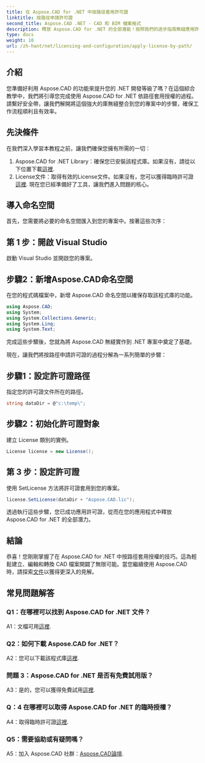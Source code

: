 ```yaml
---
title: 在 Aspose.CAD for .NET 中按路徑套用許可證
linktitle: 按路徑申請許可證
second_title: Aspose.CAD .NET - CAD 和 BIM 檔案格式
description: 釋放 Aspose.CAD for .NET 的全部潛能！按照我們的逐步指南無縫應用許可證。立即提升您的 CAD 檔案操作能力！
type: docs
weight: 10
url: /zh-hant/net/licensing-and-configuration/apply-license-by-path/
---
```

## 介紹

您準備好利用 Aspose.CAD 的功能來提升您的 .NET 開發等級了嗎？在這個綜合教學中，我們將引導您完成使用 Aspose.CAD for .NET 依路徑套用授權的過程。請繫好安全帶，讓我們解開將這個強大的庫無縫整合到您的專案中的步驟，確保工作流程順利且有效率。

## 先決條件

在我們深入學習本教程之前，讓我們確保您擁有所需的一切：
1.  Aspose.CAD for .NET Library：確保您已安裝該程式庫。如果沒有，請從以下位置下載[這裡](https://releases.aspose.com/cad/net/).
2. License文件：取得有效的License文件。如果沒有，您可以獲得臨時許可證[這裡](https://purchase.aspose.com/temporary-license/).
現在您已經準備好了工具，讓我們進入問題的核心。

## 導入命名空間

首先，您需要將必要的命名空間匯入到您的專案中。按著這些次序：

## 第 1 步：開啟 Visual Studio

啟動 Visual Studio 並開啟您的專案。

## 步驟2：新增Aspose.CAD命名空間

在您的程式碼檔案中，新增 Aspose.CAD 命名空間以確保存取該程式庫的功能。
```csharp
using Aspose.CAD;
using System;
using System.Collections.Generic;
using System.Linq;
using System.Text;
```
完成這些步驟後，您就為將 Aspose.CAD 無縫實作到 .NET 專案中奠定了基礎。

現在，讓我們將按路徑申請許可證的過程分解為一系列簡單的步驟：

## 步驟1：設定許可證路徑

指定您的許可證文件所在的路徑。
```csharp
string dataDir = @"c:\temp\";
```

## 步驟2：初始化許可證對象

建立 License 類別的實例。
```csharp
License license = new License();
```

## 第 3 步：設定許可證

使用 SetLicense 方法將許可證套用到您的專案。
```csharp
license.SetLicense(dataDir + "Aspose.CAD.lic");
```

透過執行這些步驟，您已成功應用許可證，從而在您的應用程式中釋放 Aspose.CAD for .NET 的全部潛力。

## 結論

恭喜！您剛剛掌握了在 Aspose.CAD for .NET 中按路徑套用授權的技巧。這為輕鬆建立、編輯和轉換 CAD 檔案開闢了無限可能。當您繼續使用 Aspose.CAD 時，請探索[文件](https://reference.aspose.com/cad/net/)以獲得更深入的見解。

## 常見問題解答

### Q1：在哪裡可以找到 Aspose.CAD for .NET 文件？

 A1：文檔可用[這裡](https://reference.aspose.com/cad/net/).

### Q2：如何下載 Aspose.CAD for .NET？

 A2：您可以下載該程式庫[這裡](https://releases.aspose.com/cad/net/).

### 問題 3：Aspose.CAD for .NET 是否有免費試用版？

A3：是的，您可以獲得免費試用[這裡](https://releases.aspose.com/).

### Q：4 在哪裡可以取得 Aspose.CAD for .NET 的臨時授權？

 A4：取得臨時許可證[這裡](https://purchase.aspose.com/temporary-license/).

### Q5：需要協助或有疑問嗎？

 A5：加入 Aspose.CAD 社群：[Aspose.CAD論壇](https://forum.aspose.com/c/cad/19).